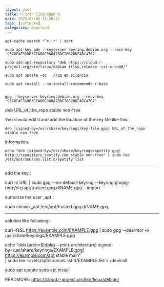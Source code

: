 ```yaml
---
layout: post
title: R-cran linguagem R
date: 2023-03-08 11:26:27 
tags: [software]
categories: download
---  
```



 	apt-cache search "^r-.*" | sort

	sudo apt-key adv --keyserver keyring.debian.org --recv-key '95C0FAF38DB3CCAD0C080A7BDC78B2DDEABC47B7'

	sudo add-apt-repository "deb https://cloud.r-project.org/bin/linux/debian $(lsb_release -cs)-cran40/"

	sudo apt update -qq   //qq em silêncio

	sudo apt install --no-install-recommends r-base


	gpg --keyserver keyring.debian.org --recv-key '95C0FAF38DB3CCAD0C080A7BDC78B2DDEABC47B7'


deb URL_of_the_repo stable non-free

You should edit it and add the location of the key file like this:

	deb [signed-by=/usr/share/keyrings/key-file.gpg] URL_of_the_repo stable non-free

information.

	echo "deb [signed-by=/usr/share/keyrings/spotify.gpg] http://repository.spotify.com stable non-free" | sudo tee /etc/apt/sources.list.d/spotify.list


------------------------------
add the key :

curl -s URL | sudo gpg --no-default-keyring --keyring gnupg-ring:/etc/apt/trusted.gpg.d/NAME.gpg --import

authorize the user _apt :

sudo chown _apt /etc/apt/trusted.gpg.d/NAME.gpg

-----------------------

solution like following:

curl -fsSL https://example.com/EXAMPLE.gpg | sudo gpg --dearmor -o /usr/share/keyrings/EXAMPLE.gpg

echo "deb [arch=$(dpkg --print-architecture) signed-by=/usr/share/keyrings/EXAMPLE.gpg] \
 https://example.com/apt stable main" \
| sudo tee -a /etc/apt/sources.list.d/EXAMPLE.list > /dev/null

sudo apt update
sudo apt install <package-name>



READMORE:
<https://cloud.r-project.org/bin/linux/debian/>


